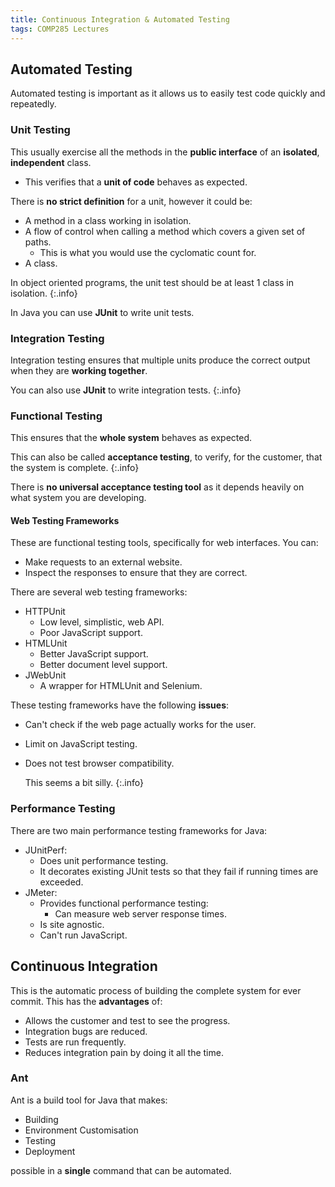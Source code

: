 ```yaml
---
title: Continuous Integration & Automated Testing
tags: COMP285 Lectures
---
```

## Automated Testing
Automated testing is important as it allows us to easily test code quickly and repeatedly.

### Unit Testing
This usually exercise all the methods in the **public interface** of an **isolated**, **independent** class.

* This verifies that a **unit of code** behaves as expected.

There is **no strict definition** for a unit, however it could be:

* A method in a class working in isolation.
* A flow of control when calling a method which covers a given set of paths.
	* This is what you would use the cyclomatic count for.
* A class.

In object oriented programs, the unit test should be at least 1 class in isolation.
{:.info}

In Java you can use **JUnit** to write unit tests.

### Integration Testing
Integration testing ensures that multiple units produce the correct output when they are **working together**.

You can also use **JUnit** to write integration tests.
{:.info}

### Functional Testing
This ensures that the **whole system** behaves as expected. 

This can also be called **acceptance testing**, to verify, for the customer, that the system is complete.
{:.info}

There is **no universal acceptance testing tool** as it depends heavily on what system you are developing.

#### Web Testing Frameworks
These are functional testing tools, specifically for web interfaces. You can:

* Make requests to an external website.
* Inspect the responses to ensure that they are correct.

There are several web testing frameworks:

* HTTPUnit
	* Low level, simplistic, web API.
	* Poor JavaScript support.
* HTMLUnit
	* Better JavaScript support.
	* Better document level support.
* JWebUnit
	* A wrapper for HTMLUnit and Selenium.

These testing frameworks have the following **issues**:

* Can't check if the web page actually works for the user.
* Limit on JavaScript testing.
* Does not test browser compatibility.
	
	This seems a bit silly.
	{:.info}

### Performance Testing
There are two main performance testing frameworks for Java:

* JUnitPerf:
	* Does unit performance testing.
	* It decorates existing JUnit tests so that they fail if running times are exceeded. 
* JMeter:
	* Provides functional performance testing:
		* Can measure web server response times.
	* Is site agnostic.
	* Can't run JavaScript.
	
## Continuous Integration
This is the automatic process of building the complete system for ever commit. This has the **advantages** of:

* Allows the customer and test to see the progress.
* Integration bugs are reduced.
* Tests are run frequently.
* Reduces integration pain by doing it all the time.

### Ant
Ant is a build tool for Java that makes:

* Building 
* Environment Customisation
* Testing
* Deployment

possible in a **single** command that can be automated.